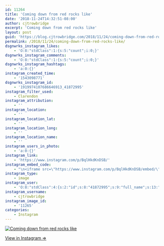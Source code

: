 ```yaml
---
id: 11264
title: 'Coming down from red rocks like'
date: '2018-11-24T14:32:51-08:00'
author: cjtrowbridge
excerpt: 'Coming down from red rocks like'
layout: post
guid: 'https://blog.cjtrowbridge.com/2018/11/24/coming-down-from-red-rocks-like/'
permalink: /2018/11/24/coming-down-from-red-rocks-like/
dsgnwrks_instagram_likes:
    - 'O:8:"stdClass":1:{s:5:"count";i:0;}'
dsgnwrks_instagram_comments:
    - 'O:8:"stdClass":1:{s:5:"count";i:0;}'
dsgnwrks_instagram_hashtags:
    - 'a:0:{}'
instagram_created_time:
    - '1543098771'
dsgnwrks_instagram_id:
    - '1919974107686646913_41872995'
instagram_filter_used:
    - Clarendon
instagram_attribution:
    - ''
instagram_location:
    - ''
instagram_location_lat:
    - ''
instagram_location_long:
    - ''
instagram_location_name:
    - ''
instagram_users_in_photo:
    - 'a:0:{}'
instagram_link:
    - 'https://www.instagram.com/p/BqlHkdKnDSB/'
instagram_embed_code:
    - "\n<iframe src=\"https://www.instagram.com/p/BqlHkdKnDSB/embed/\" width=\"612\" height=\"710\" frameborder=\"0\" scrolling=\"no\" allowtransparency=\"true\" class=\"insta-image-embed\"></iframe>\n"
instagram_type:
    - image
instagram_user:
    - 'O:8:"stdClass":4:{s:2:"id";s:8:"41872995";s:9:"full_name";s:13:"CJ Trowbridge";s:15:"profile_picture";s:141:"https://scontent.cdninstagram.com/vp/b1339ab9da4580ff02deb6dd35532143/5CA6071C/t51.2885-19/s150x150/13724650_1188772791164794_142557231_a.jpg";s:8:"username";s:12:"cjtrowbridge";}'
instagram_username:
    - cjtrowbridge
instagram_image_id:
    - '11265'
categories:
    - Instagram
---
```


[![Coming down from red rocks like](https://blog.cjtrowbridge.com/wp-content/uploads/2018/11/coming-down-from-red-rocks-1-1.jpg)](https://www.instagram.com/p/BqlHkdKnDSB/)

[View in Instagram ⇒](https://www.instagram.com/p/BqlHkdKnDSB/)